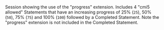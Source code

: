 Session showing the use of the "progress" extension. Includes 4 "cmi5 allowed" Statements that have an increasing progress of 25% (`25`), 50% (`50`), 75% (`75`) and 100% (`100`) followed by a Completed Statement. Note the "progress" extension is not included in the Completed Statement.
